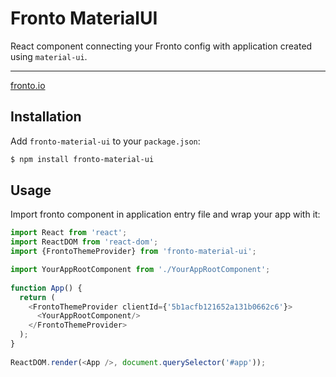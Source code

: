 # Fronto MaterialUI

React component connecting your Fronto config with application created using `material-ui`.

---

[fronto.io](http://fronto.io/)

## Installation

Add `fronto-material-ui` to your `package.json`:
```bash
$ npm install fronto-material-ui
```

## Usage

Import fronto component in application entry file and wrap your app with it:
```javascript
import React from 'react';
import ReactDOM from 'react-dom';
import {FrontoThemeProvider} from 'fronto-material-ui';

import YourAppRootComponent from './YourAppRootComponent';
 
function App() {
  return (
    <FrontoThemeProvider clientId={'5b1acfb121652a131b0662c6'}>
      <YourAppRootComponent/>
    </FrontoThemeProvider>
  );
}
 
ReactDOM.render(<App />, document.querySelector('#app'));

```
